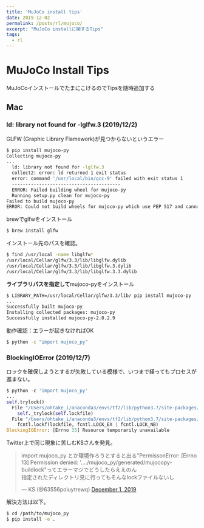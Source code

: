 ```yaml
---
title: 'MuJoCo install tips'
date: 2019-12-02
permalink: /posts/rl/mujoco/
excerpt: "MuJoCo installに関するTips"
tags:
  - rl
---
```


# MuJoCo Install Tips

MuJoCoインストールでたまにこけるのでTipsを随時追加する

## Mac

### ld: library not found for -lglfw.3 (2019/12/2)

GLFW (Graphic Library Flamework)が見つからないというエラー

```bash
$ pip install mujoco-py
Collecting mujoco-py
...
  ld: library not found for -lglfw.3
  collect2: error: ld returned 1 exit status
  error: command '/usr/local/bin/gcc-9' failed with exit status 1
  ----------------------------------------
  ERROR: Failed building wheel for mujoco-py
  Running setup.py clean for mujoco-py
Failed to build mujoco-py
ERROR: Could not build wheels for mujoco-py which use PEP 517 and cannot be installed directly
```

brewでglfwをインストール

```bash
$ brew install glfw
```

インストール先のパスを確認。

```bash
$ find /usr/local -name libglfw*
/usr/local/Cellar/glfw/3.3/lib/libglfw.dylib
/usr/local/Cellar/glfw/3.3/lib/libglfw.3.dylib
/usr/local/Cellar/glfw/3.3/lib/libglfw.3.3.dylib
```

**ライブラリパスを指定して**mujoco-pyをインストール

```bash
$ LIBRARY_PATH=/usr/local/Cellar/glfw/3.3/lib/ pip install mujoco-py
...
Successfully built mujoco-py
Installing collected packages: mujoco-py
Successfully installed mujoco-py-2.0.2.9
```

動作確認：エラーが起きなければOK

```bash
$ python -c "import mujoco_py"
```

###  BlockingIOError (2019/12/7)

ロックを確保しようとするが失敗している模様で、いつまで経ってもプロセスが進まない。

```python
$ python -c 'import mujoco_py'
...
self.trylock()
  File "/Users/ohtake_i/anaconda3/envs/tf2/lib/python3.7/site-packages/fasteners/process_lock.py", line 217, in trylock
    self._trylock(self.lockfile)
  File "/Users/ohtake_i/anaconda3/envs/tf2/lib/python3.7/site-packages/fasteners/process_lock.py", line 250, in _trylock
    fcntl.lockf(lockfile, fcntl.LOCK_EX | fcntl.LOCK_NB)
BlockingIOError: [Errno 35] Resource temporarily unavailable
```

Twitter上で同じ現象に苦しむKSさんを発見。

<blockquote class="twitter-tweet"><p lang="ja" dir="ltr">import mujoco_py とか環境作ろうとすると出る&quot;PermissonError: [Errno 13] Permission denied: &#39;..../mujoco_py/generated/mujocopy-buildlock&quot;ってエラーマジでどうしたらええのん<br>指定されたディレクトリ見に行ってもそんなlockファイルないし</p>&mdash; KS (@63556poiuytrewq) <a href="https://twitter.com/63556poiuytrewq/status/1201124564232572928?ref_src=twsrc%5Etfw">December 1, 2019</a></blockquote> <script async src="https://platform.twitter.com/widgets.js" charset="utf-8"></script>

解決方法は以下。

```bash
$ cd /path/to/mujoco_py
$ pip install -e .
```

